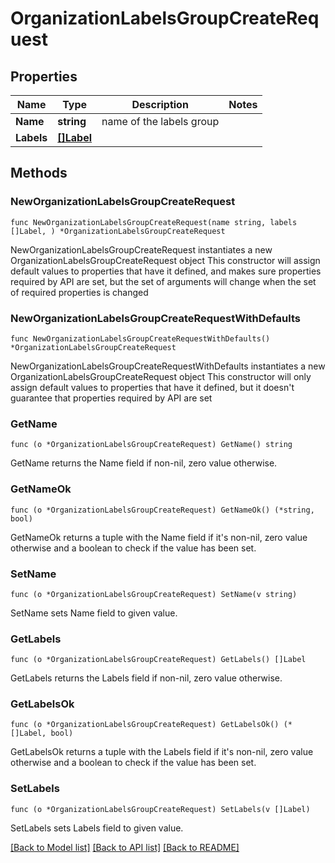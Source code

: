 # OrganizationLabelsGroupCreateRequest

## Properties

Name | Type | Description | Notes
------------ | ------------- | ------------- | -------------
**Name** | **string** | name of the labels group | 
**Labels** | [**[]Label**](Label.md) |  | 

## Methods

### NewOrganizationLabelsGroupCreateRequest

`func NewOrganizationLabelsGroupCreateRequest(name string, labels []Label, ) *OrganizationLabelsGroupCreateRequest`

NewOrganizationLabelsGroupCreateRequest instantiates a new OrganizationLabelsGroupCreateRequest object
This constructor will assign default values to properties that have it defined,
and makes sure properties required by API are set, but the set of arguments
will change when the set of required properties is changed

### NewOrganizationLabelsGroupCreateRequestWithDefaults

`func NewOrganizationLabelsGroupCreateRequestWithDefaults() *OrganizationLabelsGroupCreateRequest`

NewOrganizationLabelsGroupCreateRequestWithDefaults instantiates a new OrganizationLabelsGroupCreateRequest object
This constructor will only assign default values to properties that have it defined,
but it doesn't guarantee that properties required by API are set

### GetName

`func (o *OrganizationLabelsGroupCreateRequest) GetName() string`

GetName returns the Name field if non-nil, zero value otherwise.

### GetNameOk

`func (o *OrganizationLabelsGroupCreateRequest) GetNameOk() (*string, bool)`

GetNameOk returns a tuple with the Name field if it's non-nil, zero value otherwise
and a boolean to check if the value has been set.

### SetName

`func (o *OrganizationLabelsGroupCreateRequest) SetName(v string)`

SetName sets Name field to given value.


### GetLabels

`func (o *OrganizationLabelsGroupCreateRequest) GetLabels() []Label`

GetLabels returns the Labels field if non-nil, zero value otherwise.

### GetLabelsOk

`func (o *OrganizationLabelsGroupCreateRequest) GetLabelsOk() (*[]Label, bool)`

GetLabelsOk returns a tuple with the Labels field if it's non-nil, zero value otherwise
and a boolean to check if the value has been set.

### SetLabels

`func (o *OrganizationLabelsGroupCreateRequest) SetLabels(v []Label)`

SetLabels sets Labels field to given value.



[[Back to Model list]](../README.md#documentation-for-models) [[Back to API list]](../README.md#documentation-for-api-endpoints) [[Back to README]](../README.md)


